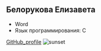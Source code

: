 ## Белорукова Елизавета
* Word
* Язык программирования: C

[GitHub_profile](https://github.com/Belorukova)
![sunset](http://spacegid.com/wp-content/uploads/2016/12/1435590843_969114384.jpg)
